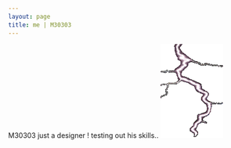 ```yaml
---
layout: page
title: me | M30303
---
```



M30303 just a designer ! testing out his skills..
![alt text](assets/img/thunder.gif)



